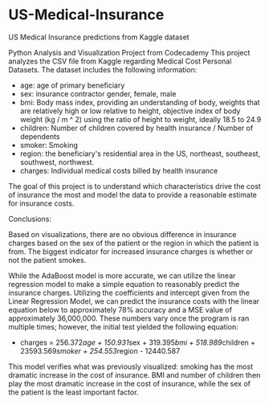 # US-Medical-Insurance
 US Medical Insurance predictions from Kaggle dataset

Python Analysis and Visualization Project from Codecademy
This project analyzes the CSV file from Kaggle regarding Medical Cost Personal Datasets. The dataset includes the following information:
* age: age of primary beneficiary
* sex: insurance contractor gender, female, male
* bmi: Body mass index, providing an understanding of body, weights that are relatively high or low relative to height, objective index of body weight (kg / m ^ 2) using the ratio of height to weight, ideally 18.5 to 24.9
* children: Number of children covered by health insurance / Number of dependents
* smoker: Smoking
* region: the beneficiary's residential area in the US, northeast, southeast, southwest, northwest.
* charges: Individual medical costs billed by health insurance

The goal of this project is to understand which characteristics drive the cost of insurance the most and model the data to provide a reasonable estimate for insurance costs.


Conclusions:

Based on visualizations, there are no obvious difference in insurance charges based on the sex of the patient or the region in which the patient is from. The biggest indicator for increased insurance charges is whether or not the patient smokes.

While the AdaBoost model is more accurate, we can utilize the linear regression model to make a simple equation to reasonably predict the insurance charges. Utilizing the coefficients and intercept given from the Linear Regression Model, we can predict the insurance costs with the linear equation below to approximately 78% accuracy and a MSE value of approximately 36,000,000. These numbers vary once the program is ran multiple times; however, the initial test yielded the following equation:

* charges = 256.372*age + 150.931*sex + 319.395*bmi + 518.989*children + 23593.569*smoker + 254.553*region - 12440.587 
 
This model verifies what was previously visualized: smoking has the most dramatic increase in the cost of insurance. BMI and number of children then play the most dramatic increase in the cost of insurance, while the sex of the patient is the least important factor. 
